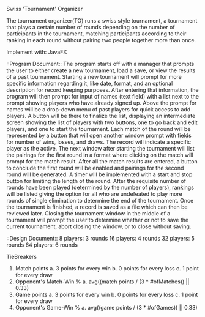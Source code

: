 Swiss 'Tournament' Organizer

The tournament organizer(TO) runs a swiss style tournament, a tournament that
plays a certain number of rounds depending on the number of participants in the
tournament, matching participants according to their ranking in each round
without pairing two people together more than once.

Implement with: JavaFX


::Program Document::
The program starts off with a manager that prompts the user to either create a new tournament,
load a save, or view the results of a past tournament. Starting a new tournament will prompt for more 
specific information regarding it, like date, format, and an optional description for
record keeping purposes. After entering that information, the program will then prompt for
input of names (text field) with a list next to the prompt showing players who have already signed up.
Above the prompt for names will be a drop-down menu of past players for quick access to add players.
A button will be there to finalize the list, displaying an intermediate screen showing the list of 
players with two buttons, one to go back and edit players, and one to start the tournament.
Each match of the round will be represented by a button that will open another window prompt with 
fields for number of wins, losses, and draws. The record will indicate a specific player as the active. 
The next window after starting the tournament will list the pairings for the first round in a 
format where clicking on the match will prompt for the match result. After all the match results are 
entered, a button to conclude the first round will be enabled and pairings for the second round will 
be generated. A timer will be implemented with a start and stop button for limiting the length of the
round. After the requisite number of rounds have been played (determined by the number of 
players), rankings will be listed giving the option for all who are undefeated to play more rounds
of single elimination to determine the end of the tournament. Once the tournament is finished, a
record is saved as a file which can then be reviewed later. Closing the tournament window in the
middle of a tournament will prompt the user to determine whether or not to save the current tournament,
abort closing the window, or to close without saving. 


::Design Document::
 8 players:  3 rounds
16 players:  4 rounds
32 players:  5 rounds
64 players:  6 rounds

TieBreakers
1. Match points
	a. 3 points for every win
	b. 0 points for every loss
	c. 1 point for every draw
2. Opponent's Match-Win %
	a. avg((match points / (3 * #ofMatches)) || 0.33)
3. Game points
	a. 3 points for every win
	b. 0 points for every loss
	c. 1 point for every draw
4. Opponent's Game-Win %
	a. avg((game points / (3 * #ofGames)) || 0.33)
